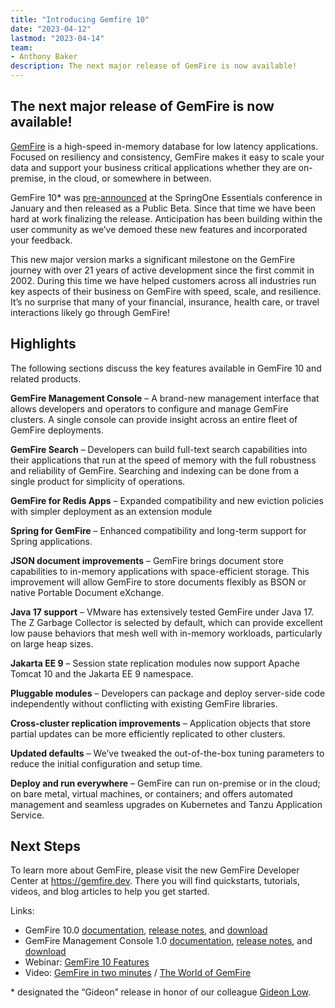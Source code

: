 ```yaml
---
title: "Introducing Gemfire 10"
date: "2023-04-12"
lastmod: "2023-04-14"
team:
- Anthony Baker
description: The next major release of GemFire is now available! 
---
```


## The next major release of GemFire is now available! 

[GemFire](https://www.vmware.com/products/gemfire.html) is a high-speed in-memory database for low latency applications. Focused on resiliency and consistency, GemFire makes it easy to scale your data and support your business critical applications whether they are on-premise, in the cloud, or somewhere in between.

GemFire 10* was [pre-announced](https://tanzu.vmware.com/content/blog/vmware-gemfire-10-beta-news) at the SpringOne Essentials conference in January and then released as a Public Beta. Since that time we have been hard at work finalizing the release. Anticipation has been building within the user community as we’ve demoed these new features and incorporated your feedback. 

This new major version marks a significant milestone on the GemFire journey with over 21 years of active development since the first commit in 2002. During this time we have helped customers across all industries run key aspects of their business on GemFire with speed, scale, and resilience. It’s no surprise that many of your financial, insurance, health care, or travel interactions likely go through GemFire!

## Highlights

The following sections discuss the key features available in GemFire 10 and related products.

**GemFire Management Console** – A brand-new management interface that allows developers and operators to configure and manage GemFire clusters. A single console can provide insight across an entire fleet of GemFire deployments.

**GemFire Search** – Developers can build full-text search capabilities into their applications that run at the speed of memory with the full robustness and reliability of GemFire. Searching and indexing can be done from a single product for simplicity of operations.

**GemFire for Redis Apps** – Expanded compatibility and new eviction policies with simpler deployment as an extension module

**Spring for GemFire** – Enhanced compatibility and long-term support for Spring applications.

**JSON document improvements** – GemFire brings document store capabilities to in-memory applications with space-efficient storage. This improvement will allow GemFire to store documents flexibly as BSON or native Portable Document eXchange.

**Java 17 support** – VMware has extensively tested GemFire under Java 17. The Z Garbage Collector is selected by default, which can provide excellent low pause behaviors that mesh well with in-memory workloads, particularly on large heap sizes.

**Jakarta EE 9** – Session state replication modules now support Apache Tomcat 10 and the Jakarta EE 9 namespace.

**Pluggable modules** – Developers can package and deploy server-side code independently without conflicting with existing GemFire libraries.

**Cross-cluster replication improvements** – Application objects that store partial updates can be more efficiently replicated to other clusters.

**Updated defaults** – We’ve tweaked the out-of-the-box tuning parameters to reduce the initial configuration and setup time.

**Deploy and run everywhere** – GemFire can run on-premise or in the cloud; on bare metal, virtual machines, or containers; and offers automated management and seamless upgrades on Kubernetes and Tanzu Application Service.

## Next Steps

To learn more about GemFire, please visit the new GemFire Developer Center at https://gemfire.dev. There you will find quickstarts, tutorials, videos, and blog articles to help you get started.

Links:
- GemFire 10.0 [documentation](https://docs.vmware.com/en/VMware-GemFire/10.0/gf/about_gemfire.html), [release notes](https://docs.vmware.com/en/VMware-GemFire/10.0/gf/release_notes.html), and [download](https://network.tanzu.vmware.com/products/pivotal-gemfire/)
- GemFire Management Console 1.0 [documentation](https://docs.vmware.com/en/VMware-GemFire-Management-Console/1.0/gfmc/index.html), [release notes](https://docs.vmware.com/en/VMware-GemFire-Management-Console/1.0/gfmc/release_notes.html), and [download](https://network.tanzu.vmware.com/products/gemfire-management-console/)
- Webinar: [GemFire 10 Features](videos/gemfire-10.0-beta-open)
- Video: [GemFire in two minutes](videos/gemfire-in-two-minutes) / [The World of GemFire](videos/the-world-of-gemfire)


\* designated the “Gideon” release in honor of our colleague [Gideon Low](blog/remembering-gideon-low).
